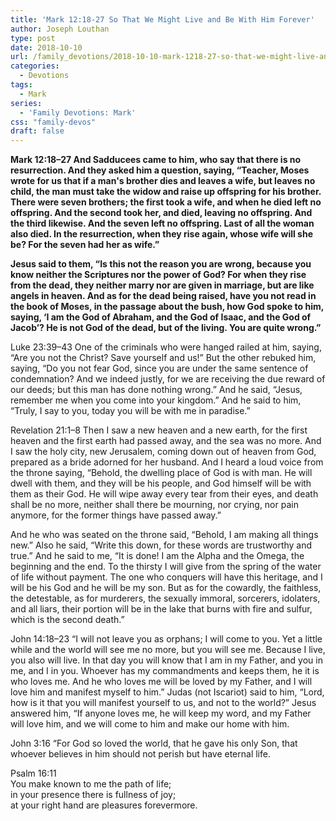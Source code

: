 ```yaml
---
title: 'Mark 12:18-27 So That We Might Live and Be With Him Forever'
author: Joseph Louthan
type: post
date: 2018-10-10
url: /family_devotions/2018-10-10-mark-1218-27-so-that-we-might-live-and-b.md/
categories:
  - Devotions
tags:
  - Mark
series:
  - 'Family Devotions: Mark'
css: "family-devos"
draft: false
---
```


**Mark 12:18–27 And Sadducees came to him, who say that there is no resurrection. And they asked him a question, saying, “Teacher, Moses wrote for us that if a man's brother dies and leaves a wife, but leaves no child, the man must take the widow and raise up offspring for his brother. There were seven brothers; the first took a wife, and when he died left no offspring. And the second took her, and died, leaving no offspring. And the third likewise. And the seven left no offspring. Last of all the woman also died. In the resurrection, when they rise again, whose wife will she be? For the seven had her as wife.”**

**Jesus said to them, “Is this not the reason you are wrong, because you know neither the Scriptures nor the power of God? For when they rise from the dead, they neither marry nor are given in marriage, but are like angels in heaven. And as for the dead being raised, have you not read in the book of Moses, in the passage about the bush, how God spoke to him, saying, ‘I am the God of Abraham, and the God of Isaac, and the God of Jacob’? He is not God of the dead, but of the living. You are quite wrong.”**

Luke 23:39–43 One of the criminals who were hanged railed at him, saying, “Are you not the Christ? Save yourself and us!” But the other rebuked him, saying, “Do you not fear God, since you are under the same sentence of condemnation? And we indeed justly, for we are receiving the due reward of our deeds; but this man has done nothing wrong.” And he said, “Jesus, remember me when you come into your kingdom.” And he said to him, “Truly, I say to you, today you will be with me in paradise.” 

Revelation 21:1–8 Then I saw a new heaven and a new earth, for the first heaven and the first earth had passed away, and the sea was no more. And I saw the holy city, new Jerusalem, coming down out of heaven from God, prepared as a bride adorned for her husband. And I heard a loud voice from the throne saying, “Behold, the dwelling place of God is with man. He will dwell with them, and they will be his people, and God himself will be with them as their God. He will wipe away every tear from their eyes, and death shall be no more, neither shall there be mourning, nor crying, nor pain anymore, for the former things have passed away.”

And he who was seated on the throne said, “Behold, I am making all things new.” Also he said, “Write this down, for these words are trustworthy and true.” And he said to me, “It is done! I am the Alpha and the Omega, the beginning and the end. To the thirsty I will give from the spring of the water of life without payment. The one who conquers will have this heritage, and I will be his God and he will be my son. But as for the cowardly, the faithless, the detestable, as for murderers, the sexually immoral, sorcerers, idolaters, and all liars, their portion will be in the lake that burns with fire and sulfur, which is the second death.” 

John 14:18–23 “I will not leave you as orphans; I will come to you. Yet a little while and the world will see me no more, but you will see me. Because I live, you also will live. In that day you will know that I am in my Father, and you in me, and I in you. Whoever has my commandments and keeps them, he it is who loves me. And he who loves me will be loved by my Father, and I will love him and manifest myself to him.” Judas (not Iscariot) said to him, “Lord, how is it that you will manifest yourself to us, and not to the world?” Jesus answered him, “If anyone loves me, he will keep my word, and my Father will love him, and we will come to him and make our home with him.

John 3:16 “For God so loved the world, that he gave his only Son, that whoever believes in him should not perish but have eternal life.

Psalm 16:11  
You make known to me the path of life;  
  in your presence there is fullness of joy;  
  at your right hand are pleasures forevermore.
